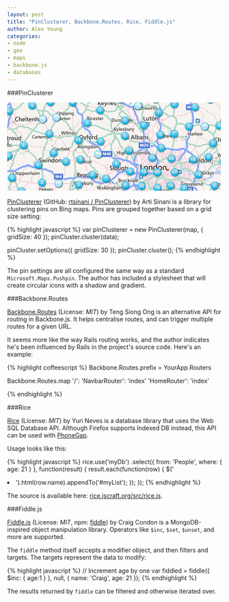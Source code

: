 ```yaml
---
layout: post
title: "PinClusterer, Backbone.Routes, Rice, Fiddle.js"
author: Alex Young
categories: 
- node
- geo
- maps
- backbone.js
- databases
---
```


###PinClusterer

![PinClusterer](/images/posts/pinclusterer.png)

[PinClusterer](http://rtsinani.github.com/PinClusterer/) (GitHub: [rtsinani / PinClusterer](https://github.com/rtsinani/PinClusterer)) by Arti Sinani is a library for clustering pins on Bing maps.  Pins are grouped together based on a grid size setting:

{% highlight javascript %}
var pinClusterer = new PinClusterer(map, {
  gridSize: 40
});
pinCluster.cluster(data);

pinCluster.setOptions({ gridSize: 30 });
pinCluster.cluster();
{% endhighlight %}

The pin settings are all configured the same way as a standard `Microsoft.Maps.Pushpin`.  The author has included a stylesheet that will create circular icons with a shadow and gradient.

###Backbone.Routes

[Backbone.Routes](https://github.com/siong1987/backbone_routes) (License: _MIT_) by Teng Siong Ong is an alternative API for routing in Backbone.js.  It helps centralise routes, and can trigger multiple routes for a given URL.

It seems more like the way Rails routing works, and the author indicates he's been influenced by Rails in the project's source code.  Here's an example:

{% highlight coffeescript %}
Backbone.Routes.prefix = YourApp.Routers

Backbone.Routes.map
  '/':
    'NavbarRouter': 'index'
    'HomeRouter': 'index'

{% endhighlight %}

###Rice

[Rice](http://rice.jscraft.org/) (License: _MIT_) by Yuri Neves is a database library that uses the Web SQL Database API.  Although Firefox supports Indexed DB instead, this API can be used with [PhoneGap](http://phonegap.com/).

Usage looks like this:

{% highlight javascript %}
rice.use('myDb')
  .select({ from: 'People', where: { age: 21 } }, function(result) {
    result.each(function(row) {
      $('<li>').html(row.name).appendTo('#myList');
    });
  });
{% endhighlight %}

The source is available here: [rice.jscraft.org/src/rice.js](http://rice.jscraft.org/src/rice.js).

###Fiddle.js

[Fiddle.js](https://github.com/crcn/fiddle.js) (License: _MIT_, npm: [fiddle](http://npmjs.org/package/fiddle)) by Craig Condon is a MongoDB-inspired object manipulation library.  Operators like `$inc`, `$set`, `$unset`, and more are supported.

The `fiddle` method itself accepts a modifier object, and then filters and targets.  The targets represent the data to modify:

{% highlight javascript %}
// Increment age by one
var fiddled = fiddle({ $inc: { age:1 } }, null, { name: 'Craig', age: 21 });
{% endhighlight %}

The results returned by `fiddle` can be filtered and otherwise iterated over.
